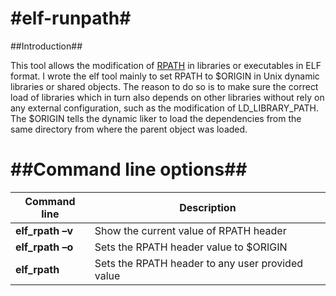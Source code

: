 #elf-runpath#
===========

##Introduction##

This tool allows the modification of [RPATH](http://en.wikipedia.org/wiki/Rpath)  in libraries or executables in ELF format. I wrote the elf tool mainly to set RPATH to $ORIGIN in Unix dynamic libraries or shared objects. The reason to do so is to make sure the correct load of libraries which in turn also depends on other libraries without rely on any external configuration, such as the modification of LD_LIBRARY_PATH. The $ORIGIN tells the dynamic liker to load the dependencies from the same directory from where the parent object was loaded.


##Command line options##
===========

Command line                        | Description
----------------------------------- | -------------
**elf_rpath –v** *<file>*           | Show the current value of RPATH header
**elf_rpath –o** *<file>*           | Sets the  RPATH header value to $ORIGIN
**elf_rpath** *<file> <rpath>*      | Sets the  RPATH header to any user provided value

